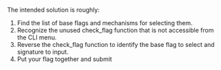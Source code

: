 The intended solution is roughly:
1. Find the list of base flags and mechanisms for selecting them.
2. Recognize the unused check_flag function that is not accessible from the CLI menu.
3. Reverse the check_flag function to identify the base flag to select and signature to input.
4. Put your flag together and submit
